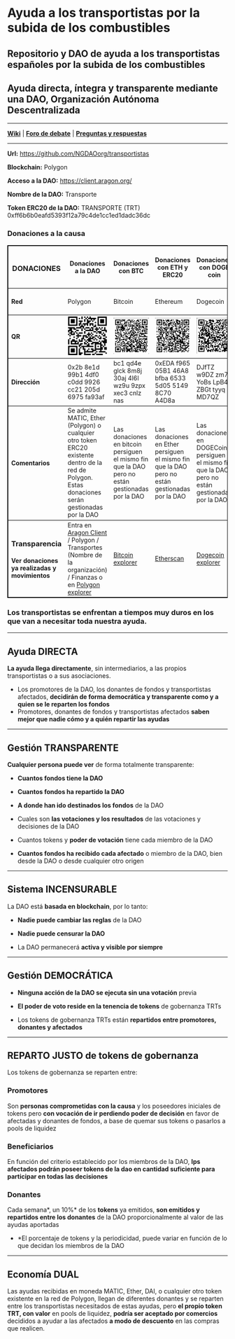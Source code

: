 # Ayuda a los transportistas por la subida de los combustibles
## Repositorio y DAO de ayuda a los transportistas españoles por la subida de los combustibles
## Ayuda directa, íntegra y transparente mediante una DAO, Organización Autónoma Descentralizada

---

**[Wiki](https://github.com/NGDAOorg/provida/wiki/DAOs)** | **[Foro de debate](https://github.com/NGDAOorg/transportistas/discussions)** | **[Preguntas y respuestas](https://github.com/NGDAOorg/transportistas/discussions/categories/q-a)**

---

**Url:** https://github.com/NGDAOorg/transportistas

**Blockchain:** Polygon

**Acceso a la DAO:** https://client.aragon.org/

**Nombre de la DAO:** Transporte

**Token ERC20 de la DAO:**  TRANSPORTE (TRT) 0xff6b6b0eafd5393f12a79c4de1cc1ed1dadc36dc

### Donaciones a la causa


<table style="border: 1px solid black;">
 <tr style="border: 1px solid black;">
  <th><h3>DONACIONES</h3></th>
  <th> <h4>Donaciones a la DAO</h4> </th>
  <th> <h4>Donaciones con BTC</h4> </th>
  <th> <h4>Donaciones con ETH y ERC20</h4> </th>
  <th> <h4>Donaciones con DOGE coin</h4> </th>
 </tr>
 <tr style="border: 1px solid black;">
  <td><h4>Red</h4></td>
  <td>Polygon</td>
  <td>Bitcoin</td>
  <td>Ethereum</td>
  <td>Dogecoin</td>
 </tr>
 <tr style="border: 1px solid black;">
  <td><h4>QR </h4></td>
  <td><img src="/assets/images/TRT.png"></td>
  <td><img src="/assets/images/btc.png"></td>
  <td> <img src="/assets/images/eth.png"></td>
  <td><img src="/assets/images/doge.png"></td>
 </tr>
 <tr style="border: 1px solid black;">
  <td><h4>Dirección</h4></td>
  <td>0x2b 8e1d 99b1 4df0 c0dd 9926 cc21 205d 6975 fa93af</td>
  <td>bc1 qd4e glck 8m8j 30aj 4l6l wz9u 9zpx xec3 cnlz nas</td>
  <td>0xEDA f965 05B1 46A8 bfba 6533 5d05 5149 8C70 A4D8a</td>
  <td>DJfTZ w9DZ zm7t YoBs LpB4 ZBGt tyyq MD7QZ</td>
 </tr>
 <tr style="border: 1px solid black;">
  <td><h4>Comentarios</h4></td>
  <td>Se admite MATIC, Ether (Polygon) o cualquier otro token ERC20 existente dentro de la red de Polygon.<br/>Estas donaciones serán gestionadas por la DAO</td>
  <td>Las donaciones en bitcoin persiguen el mismo fin que la DAO pero no están gestionadas por la DAO</td>
  <td>Las donaciones en Ether persiguen el mismo fin que la DAO pero no están gestionadas por la DAO</td>
  <td>Las donaciones en DOGECoin persiguen el mismo fin que la DAO pero no están gestionadas por la DAO</td>
 </tr>
 <tr style="border: 1px solid black;">
  <td><h3>Transparencia</h3><h4>Ver donaciones ya realizadas y movimientos</h4></td>
  <td>Entra en <a href="https://client.aragon.org/">Aragon Client</a> / Polygon / Transportes (Nombre de la organización) / Finanzas o en <a href="https://polygonscan.com/address/0x2b8e1d99b14df0c0dd9926cc21205d6975fa93af">Polygon explorer</a></td>
  <td><a href="https://www.blockchain.com/es/btc/address/bc1qd4eglck8m8j30aj4l6lwz9u9zpxxec3cnlznas">Bitcoin explorer</a></td>
  <td><a href="https://etherscan.io/address/0xEDAf96505B146A8bfba65335d0551498C70A4D8a">Etherscan</a></td>
  <td><a href="https://dogechain.info/address/DJfTZw9DZzm7tYoBsLpB4ZBGttyyqMD7QZ">Dogecoin explorer</a></td>
 </tr>
</table>

### Los transportistas se enfrentan a tiempos muy duros en los que van a necesitar toda nuestra ayuda.

---

## Ayuda DIRECTA
**La ayuda llega directamente**, sin intermediarios, a las propios transportistas o a sus asociaciones.

  * Los promotores de la DAO, los donantes de fondos y transportistas afectados, **decidirán de forma democrática y transparente como y a quien se le reparten los fondos**
  * Promotores, donantes de fondos y transportistas afectados **saben mejor que nadie cómo y a quién repartir las ayudas**

---

## Gestión TRANSPARENTE
**Cualquier persona puede ver** de forma totalmente transparente:

* **Cuantos fondos tiene la DAO**

* **Cuantos fondos ha repartido la DAO**

* **A donde han ido destinados los fondos** de la DAO

* Cuales son **las votaciones y los resultados** de las votaciones y decisiones de la DAO

* Cuantos tokens y **poder de votación** tiene cada miembro de la DAO

* **Cuantos fondos ha recibido cada afectado** o miembro de la DAO, bien desde la DAO o desde cualquier otro origen

---

## Sistema INCENSURABLE
La DAO está **basada en blockchain**, por lo tanto:

* **Nadie puede cambiar las reglas** de la DAO

* **Nadie puede censurar la DAO**

* La DAO permanecerá **activa y visible por siempre**

---

## Gestión DEMOCRÁTICA
* **Ninguna acción de la DAO se ejecuta sin una votación** previa

* **El poder de voto reside en la tenencia de tokens** de gobernanza TRTs

* Los tokens de gobernanza TRTs están **repartidos entre promotores, donantes y afectados**

---

## REPARTO JUSTO de tokens de gobernanza
Los tokens de gobernanza se reparten entre:

### Promotores

Son **personas comprometidas con la causa** y los poseedores iniciales de tokens pero **con vocación de ir perdiendo poder de decisión** en favor de afectadas y donantes de fondos, a base de quemar sus tokens o pasarlos a pools de liquidez

### Beneficiarios

En función del criterio establecido por los miembros de la DAO, **lps afectados podrán poseer tokens de la dao en cantidad suficiente para participar en todas las decisiones**

### Donantes

Cada semana*, un 10%* de los **tokens** ya emitidos, **son emitidos y repartidos entre los donantes** de la DAO proporcionalmente al valor de las ayudas aportadas

* *El porcentaje de tokens y la periodicidad, puede variar en función de lo que decidan los miembros de la DAO

---

## Economía DUAL
Las ayudas recibidas en moneda MATIC, Ether, DAI, o cualquier otro token existente en la red de Polygon, llegan de diferentes donantes y se reparten entre los transportistas necesitados de estas ayudas, pero **el propio token TRT, con valor** en pools de liquidez, **podría ser aceptado por comercios** decididos a ayudar a las afectados **a modo de descuento** en las compras que realicen.
